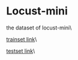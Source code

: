 # Locust-mini
the dataset of locust-mini\

[trainset link](https://drive.google.com/drive/folders/1MCLtYOzBNVjeUM2jjHdpBwfU4kj_ywei?usp=drive_link)\

[testset link](https://drive.google.com/drive/folders/1RIyv1FAsqrmwSr61D4vVTCb7sdoJQra9?usp=drive_link)\


